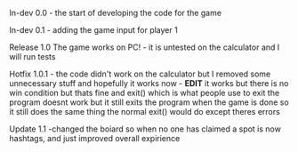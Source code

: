 In-dev 0.0
    - the start of developing the code for the game

In-dev 0.1
    - adding the game input for player 1

Release 1.0
    The game works on PC!
    - it is untested on the calculator and I will run tests

Hotfix 1.0.1
    - the code didn't work on the calculator but I removed some unnecessary stuff and hopefully it works now
    - **EDIT** it works but there is no win condition but thats fine and exit() which is what people use to exit the program doesnt work but it still exits the program when the game is done so it still does the same thing the normal exit() would do except theres errors

Update 1.1
    -changed the boiard so when no one has claimed a spot is now hashtags, and just improved overall expirience

